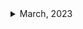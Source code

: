 <details>
<summary>March, 2023</summary>

1. [Can't create test file lower test start server mysql](https://stackoverflow.com/questions/41504580/cant-create-test-file-lower-test-start-server-mysql)
1. [MySQL docs: 2.3.4.6 Starting MySQL from the Windows Command Line](https://dev.mysql.com/doc/refman/8.0/en/windows-start-command-line.html)
1. [B.3.3.2 How to Reset the Root Password](https://dev.mysql.com/doc/refman/8.0/en/resetting-permissions.html)
1. [How to change user password on mysql](https://www.cyberciti.biz/faq/mysql-change-user-password/)
1. [[Go/DB] Go언어에서 MYSQL connection 다루기 (MYSQL, GORM, Connection pool)](https://bbaktaeho-95.tistory.com/103)
1. [How to refresh a table in mysql workbench](https://stackoverflow.com/questions/40167300/how-to-refresh-a-table-in-mysql-workbench)
1. [Gorm docs: Connecting to a Database: MySQL](https://gorm.io/docs/connecting_to_the_database.html#MySQL)
1. [How do I return a struct as json using fiber in golang?](https://stackoverflow.com/questions/71611698/how-do-i-return-a-struct-as-json-using-fiber-in-golang)
1. [Fiber docs: Template interfaces](https://docs.gofiber.io/guide/templates#template-interfaces)
1. [HTTP Cookies: What's the difference between Max-age and Expires?](https://mrcoles.com/blog/cookies-max-age-vs-expires/)
1. [Github: create-go-app/fiber-go-template](https://github.com/create-go-app/fiber-go-template/blob/master/app/queries/book_query.go)
1. [Github: go process manager: goerman](https://github.com/mattn/goreman)
1. [What is RDS in AWS? Quick Learn #Shorts​ video series - Video 5 | Amazon Relational Database Service](https://youtube.com/shorts/mVMao5YOz_E?feature=share)
1. [Securing Your Go REST APIs With JWTs](https://tutorialedge.net/golang/authenticating-golang-rest-api-with-jwts/)
1. []()
1. []()
1. []()
1. []()
1. []()
1. []()
1. []()
1. []()
1. []()
1. []()
1. []()

</details>
